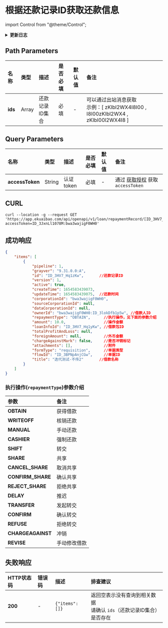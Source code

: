 # 根据还款记录ID获取还款信息

import Control from "@theme/Control";

<Control
method="GET"
url="/api/openapi/v1/loan/repaymentRecord/[`ids`]"
/>

<details>
  <summary><b>更新日志</b></summary>
  <div>

- [**1.7.1**](/updateLog/update-log#171)
  - 🆕 新增了本接口。

</div>
</details>

## Path Parameters
| 名称 | 类型 | 描述 | 是否必填 | 默认值 | 备注 |
| :--- | :--- | :--- | :--- |:--- | :--- |
| **ids**         | Array   | 还款记录ID集合 | 必填 | - | 可以通过出站消息获取<br/>示例：[ zKIbl2WX4I8I00 , I8I00zKIbl2WX4 , zKIbI00l2WX4I8 ] |

## Query Parameters

| 名称 | 类型 | 描述 | 是否必填 | 默认值 | 备注 |
| :--- | :--- | :--- | :--- |:--- | :--- |
| **accessToken** | String  | 认证token | 必填 | - | 通过 [获取授权](/docs/open-api/getting-started/auth) 获取 `accessToken` |

## CURL
```shell
curl --location -g --request GET 'https://app.ekuaibao.com/api/openapi/v1/loan/repaymentRecord/[ID_3HV7_Hq1zKw]?accessToken=ID_3JxnLl1078M:bwa3wajigF0WH0'
```

## 成功响应

```json
{
    "items": [
        {
            "pipeline": 1,
            "grayver": "9.31.0.0:A",
            "id": "ID_3HV7_Hq1zKw",       //还款记录ID
            "version": 1,
            "active": true,
            "createTime": 1654583439073,
            "updateTime": 1654583439075,  //还款时间
            "corporationId": "bwa3wajigF0WH0",
            "sourceCorporationId": null,
            "dataCorporationId": null,
            "ownerId": "bwa3wajigF0WH0:ID_3lokDfb1p5w", //借款人ID
            "repaymentType": "OBTAIN",      //执行操作，见下面的参数介绍
            "amount": 10.0,                 //操作金额
            "loanInfoId": "ID_3HV7_Hq1yKw", //借款包ID
            "totalProfitAndLoss": null,
            "foreignAmount": null,          //外币金额
            "chargeAgainstMark": false,     //是否冲销标记
            "attachments": [],              //附件
            "formType": "requisition",      //单据类型
            "flowId": "ID_3BPNpAnjCGw",     //单据ID
            "title": "迭代测试-不传2"       //借款名称
        }
    ]
}
```

### 执行操作(`repaymentType`)参数介绍
| 参数  | 备注 |
| :--- | :--- |
| **OBTAIN**     | 获得借款 |
| **WRITEOFF**   | 核销还款 |
| **MANUAL**     | 手动还款 |
| **CASHIER**    | 强制还款 |
| **SHIFT**      | 转交 |
| **SHARE**      | 共享 |
| **CANCEL_SHARE**   | 取消共享 |
| **CONFIRM_SHARE**  | 确认共享 |
| **REJECT_SHARE**   | 拒绝共享 |
| **DELAY**     | 推迟 |
| **TRANSFER**  | 发起转交 |
| **CONFIRM**   | 确认转交 |
| **REFUSE**    | 拒绝转交 |
| **CHARGEAGAINST** | 冲销 |
| **REVISE**    | 手动修改借款 |

## 失败响应

| HTTP状态码 | 错误码 | 描述 | 排查建议 |
| :--- | :--- | :--- | :--- |
| **200** | - |  `{"items": []}` | 返回空表示没有查询到相关数据<br/>请确认 `ids`（还款记录ID集合）是否存在  |
